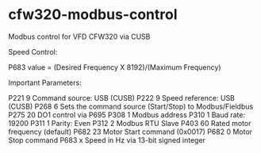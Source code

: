 # cfw320-modbus-control
Modbus control for VFD CFW320 via CUSB 

Speed Control:

P683 value = (Desired Frequency X 8192)/(Maximum Frequency)


Important Parameters:

P221	9	Command source: USB (CUSB)
P222	9	Speed reference: USB (CUSB)
P268	6	Sets the command source (Start/Stop) to Modbus/Fieldbus
P275	20	DO1 control via P695
P308	1	Modbus address
P310	1	Baud rate: 19200
P311	1	Parity: Even
P312	2	Modbus RTU Slave
P403	60	Rated motor frequency (default)
P682	23	Motor Start command (0x0017)
P682	0	Motor Stop command
P683	x	Speed in Hz via 13-bit signed integer 
